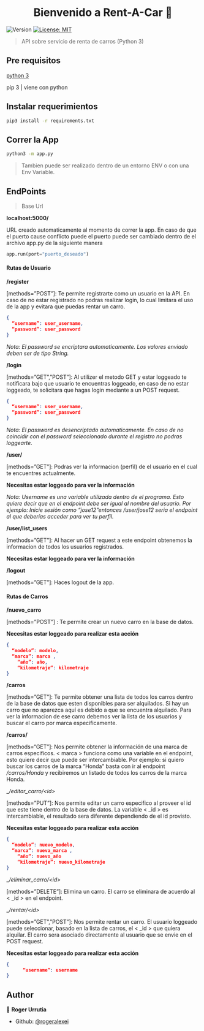 <h1 align="center">Bienvenido a Rent-A-Car 👋</h1>
<p>
  <img alt="Version" src="https://img.shields.io/badge/version-V 1.0.0-blue.svg?cacheSeconds=2592000" />
  <a href="#" target="_blank">
    <img alt="License: MIT" src="https://img.shields.io/badge/License-MIT-yellow.svg" />
  </a>
</p>

> API sobre servicio de renta de carros (Python 3)

## Pre requisitos

[python 3](https://www.python.org)
<p> pip 3 | viene con python <p>

## Instalar requerimientos

```sh
pip3 install -r requirements.txt
```

## Correr la App

```sh
python3 -m app.py
```

>Tambien puede ser realizado dentro de un entorno ENV o con una Env Variable.

## EndPoints

>Base Url

__localhost:5000/__

<p> URL creado automaticamente al momento de correr la app. En caso de que el puerto cause conflicto puede 
el puerto puede ser cambiado dentro de el archivo app.py de la siguiente manera

```python
app.run(port="puerto_deseado")
```

#### Rutas de Usuario

__/register__

<p>[methods=”POST”]: Te permite registrarte como un usuario en la API. En caso de no estar registrado no podras realizar login, lo cual limitara el uso de la app y evitara que puedas rentar un carro.</p>

```json
{
  “username”: user_username,
  “password”: user_password
}
```
_Nota: El password se encriptara automaticamente. Los valores enviado deben ser de tipo String._

__/login__

<p>[methods=”GET”,”POST”]: Al utilizer el metodo GET y estar loggeado te notificara bajo que usuario te encuentras loggeado, en caso de no estar loggeado, te solicitara que hagas login mediante a un POST request.</p>

```json
{
  “username”: user_username, 
  “password”: user_password
}
```

_Nota: El password es desencriptado automaticamente. En caso de no coincidir con el password seleccionado durante el registro no podras loggearte._

__/user/<username>__

<p>[methods=”GET”]: Podras ver la informacion (perfil) de el usuario en el cual te encuentres actualmente.<p>

**Necesitas estar loggeado para ver la información**

_Nota: Username es una variable utilizada dentro de el programa. Esto quiere decir que <username> en el endpoint debe ser igual al nombre del usuario. Por ejemplo: Inicie sesión como “jose12”entonces /user/jose12 seria el endpoint al que deberías acceder para ver tu perfil._

__/user/list_users__

<p>[methods=”GET”]: Al hacer un GET request a este endpoint obtenemos la informacion de todos los usuarios registrados. </p>

**Necesitas estar loggeado para ver la información**

__/logout__

<p>[methods=”GET”]: Haces logout de la app.<p>

#### Rutas de Carros

__/nuevo_carro__

<p>[methods=”POST”] : Te permite crear un nuevo carro en la base de datos. <p>

**Necesitas estar loggeado para realizar esta acción**

```json
{
  “modelo”: modelo, 
  “marca”: marca ,
	“año”: año,
	“kilometraje”: kilometraje
}
```

__/carros__

<p>[methods=”GET”]: Te permite obtener una lista de todos los carros dentro de la base de datos que esten disponibles para ser alquilados. Si hay un carro que no aparezca aquí es debido a que se encuentra alquilado. Para ver la informacion de ese carro debemos ver la lista de los usuarios y buscar el carro por marca especificamente.<p>

__/carros/<marca>__

<p>[methods=“GET”]: Nos permite obtener la información de una marca de carros especificos. < marca > funciona como una variable en el endpoint, esto quiere decir que puede ser intercambiable. Por ejemplo: si quiero buscar los carros de la marca “Honda” basta con ir al endpoint <em>/carros/Honda</em> y recibiremos un listado de todos los carros de la marca Honda.</p>

__/editar_carro/<_id>__

<p>[methods=”PUT”]: Nos permite editar un carro especifico al proveer el id que este tiene dentro de la base de datos. La variable < _id > es intercambiable, el resultado sera diferente dependiendo de el id provisto.<p>

**Necesitas estar loggeado para realizar esta acción**

```json
{
  “modelo”: nuevo_modelo, 
  “marca”: nueva_marca ,
	“año”: nuevo_año
	“kilometraje”: nuevo_kilometraje
}
```

__/eliminar_carro/<_id>__

<p> [methods=”DELETE”]: Elimina un carro. El carro se eliminara de acuerdo al < _id > en el endpoint. <p>

__/rentar/<_id>__

<p>[methods=”GET”,”POST”]: Nos permite rentar un carro. El usuario loggeado puede seleccionar, basado en la lista de carros, el < _id > que quiera alquilar. El carro sera asociado directamente al usuario que se envie en el POST request. </p>

**Necesitas estar loggeado para realizar esta acción**

```json
{
      “username”: username
}
```

## Author

👤 **Roger Urrutia**

* Github: [@rogeralexei](https://github.com/rogeralexei)
